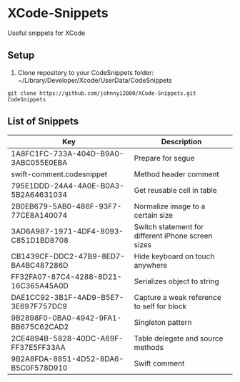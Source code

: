 # XCode-Snippets
Useful snippets for XCode

## Setup

1. Clone repository to your CodeSnippets folder: ~/Library/Developer/Xcode/UserData/CodeSnippets

```console
git clone https://github.com/johnny12000/XCode-Snippets.git CodeSnippets
```

## List of Snippets

| Key | Description |
|-----|------|
| 1A8FC1FC-733A-404D-B9A0-3ABC055E0EBA | Prepare for segue |
| swift-comment.codesnippet	       | Method header comment |
| 795E1DDD-24A4-4A0E-B0A3-5B2A64631034 | Get reusable cell in table |
| 2B0EB679-5AB0-486F-93F7-77CE8A140074 | Normalize image to a certain size |
| 3AD6A987-1971-4DF4-8093-C851D1BD8708 | Switch statement for different iPhone screen sizes |
| CB1439CF-DDC2-47B9-8ED7-BA4BC487286D | Hide keyboard on touch anywhere |
| FF32FA07-87C4-4288-8D21-16C365A45A0D | Serializes object to string |
| DAE1CC92-3B1F-4AD9-B5E7-3E697F757DC9 | Capture a weak reference to self for block |
| 9B2898F0-0BA0-4942-9FA1-BB675C62CAD2 | Singleton pattern |
| 2CE4894B-5828-40DC-A69F-FF37E5FF33AA | Table delegate and source methods |
| 9B2A8FDA-8851-4D52-8DA6-B5C0F578D910 | Swift comment |